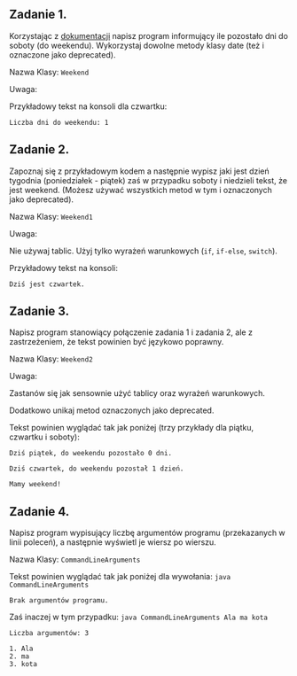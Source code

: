 ## Zadanie 1.

Korzystając z [dokumentacji](https://docs.oracle.com/en/java/javase/19/docs/api/java.base/java/util/Date.html) napisz program informujący ile pozostało dni do soboty (do weekendu). Wykorzystaj dowolne metody klasy date (też i oznaczone jako deprecated).

Nazwa Klasy: `Weekend`

Uwaga:

Przykładowy tekst na konsoli dla czwartku:

```
Liczba dni do weekendu: 1
```


## Zadanie 2.

Zapoznaj się z przykładowym kodem a następnie wypisz jaki jest dzień tygodnia (poniedziałek - piątek) zaś w przypadku soboty i niedzieli tekst, że jest weekend. (Możesz używać wszystkich metod w tym i oznaczonych jako deprecated).

Nazwa Klasy: `Weekend1`

Uwaga:

Nie używaj tablic. Użyj tylko wyrażeń warunkowych (`if`, `if-else`, `switch`).

Przykładowy tekst na konsoli:

```
Dziś jest czwartek.
```


## Zadanie 3.

Napisz program stanowiący połączenie zadania 1 i zadania 2, ale z zastrzeżeniem, że tekst powinien być językowo poprawny.

Nazwa Klasy: `Weekend2`

Uwaga:

Zastanów się jak sensownie użyć tablicy oraz wyrażeń warunkowych.

Dodatkowo unikaj metod oznaczonych jako deprecated.

Tekst powinien wyglądać tak jak poniżej (trzy przykłady dla piątku, czwartku i soboty):

```
Dziś piątek, do weekendu pozostało 0 dni.

Dziś czwartek, do weekendu pozostał 1 dzień.

Mamy weekend!
```


## Zadanie 4.

Napisz program wypisujący liczbę argumentów programu (przekazanych w linii poleceń), a następnie wyświetl je wiersz po wierszu.

Nazwa Klasy: `CommandLineArguments`

Tekst powinien wyglądać tak jak poniżej dla wywołania: `java CommandLineArguments`

```
Brak argumentów programu.
```

Zaś inaczej w tym przypadku: `java CommandLineArguments Ala ma kota`

```
Liczba argumentów: 3

1. Ala
2. ma
3. kota
```
